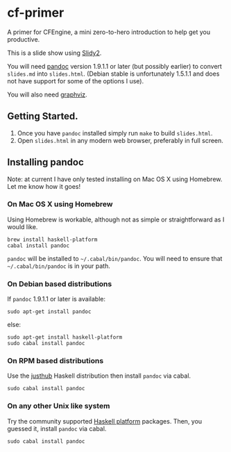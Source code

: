 cf-primer
=========

A primer for CFEngine, a mini zero-to-hero introduction to help get you productive.

This is a slide show using [Slidy2](http://www.w3.org/Talks/Tools/Slidy2).

You will need [pandoc](http://johnmacfarlane.net/pandoc/) version 1.9.1.1
or later (but possibly earlier) to convert `slides.md` into `slides.html`.
(Debian stable is unfortunately 1.5.1.1 and does not have support for some
of the options I use).

You will also need [graphviz](http://www.graphviz.org).

## Getting Started.

1. Once you have `pandoc` installed simply run `make` to build `slides.html`.
2. Open `slides.html` in any modern web browser, preferably in full screen.

## Installing pandoc

Note: at current I have only tested installing on Mac OS X using Homebrew.
Let me know how it goes!

### On Mac OS X using Homebrew

Using Homebrew is workable, although not as simple or straightforward as I
would like.

    brew install haskell-platform
    cabal install pandoc

`pandoc` will be installed to `~/.cabal/bin/pandoc`. You will need to ensure
that `~/.cabal/bin/pandoc` is in your path.

### On Debian based distributions

If `pandoc` 1.9.1.1 or later is available:

    sudo apt-get install pandoc

else:

    sudo apt-get install haskell-platform
    sudo cabal install pandoc

### On RPM based distributions

Use the [justhub](http://www.justhub.org/download) Haskell distribution then
install `pandoc` via cabal.

    sudo cabal install pandoc

### On any other Unix like system

Try the community supported
[Haskell platform](http://www.haskell.org/platform/linux.html) packages.
Then, you guessed it, install `pandoc` via cabal.

    sudo cabal install pandoc
